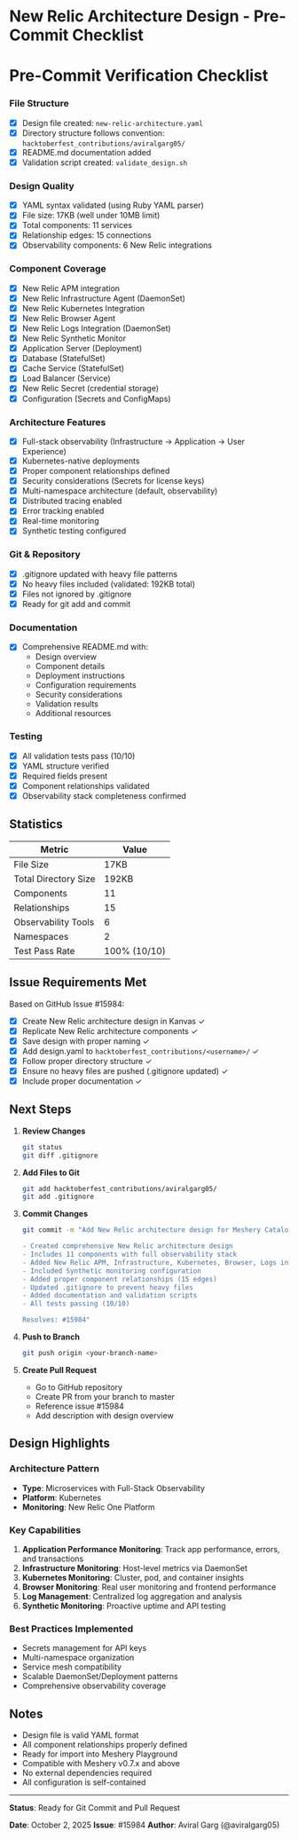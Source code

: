 # New Relic Architecture Design - Pre-Commit Checklist

# Pre-Commit Verification Checklist

### File Structure
- [x] Design file created: `new-relic-architecture.yaml`
- [x] Directory structure follows convention: `hacktoberfest_contributions/aviralgarg05/`
- [x] README.md documentation added
- [x] Validation script created: `validate_design.sh`

### Design Quality
- [x] YAML syntax validated (using Ruby YAML parser)
- [x] File size: 17KB (well under 10MB limit)
- [x] Total components: 11 services
- [x] Relationship edges: 15 connections
- [x] Observability components: 6 New Relic integrations

### Component Coverage
- [x] New Relic APM integration
- [x] New Relic Infrastructure Agent (DaemonSet)
- [x] New Relic Kubernetes Integration
- [x] New Relic Browser Agent
- [x] New Relic Logs Integration (DaemonSet)
- [x] New Relic Synthetic Monitor
- [x] Application Server (Deployment)
- [x] Database (StatefulSet)
- [x] Cache Service (StatefulSet)
- [x] Load Balancer (Service)
- [x] New Relic Secret (credential storage)
- [x] Configuration (Secrets and ConfigMaps)

### Architecture Features
- [x] Full-stack observability (Infrastructure → Application → User Experience)
- [x] Kubernetes-native deployments
- [x] Proper component relationships defined
- [x] Security considerations (Secrets for license keys)
- [x] Multi-namespace architecture (default, observability)
- [x] Distributed tracing enabled
- [x] Error tracking enabled
- [x] Real-time monitoring
- [x] Synthetic testing configured

### Git & Repository
- [x] .gitignore updated with heavy file patterns
- [x] No heavy files included (validated: 192KB total)
- [x] Files not ignored by .gitignore
- [x] Ready for git add and commit

### Documentation
- [x] Comprehensive README.md with:
  - Design overview
  - Component details
  - Deployment instructions
  - Configuration requirements
  - Security considerations
  - Validation results
  - Additional resources

### Testing
- [x] All validation tests pass (10/10)
- [x] YAML structure verified
- [x] Required fields present
- [x] Component relationships validated
- [x] Observability stack completeness confirmed

## Statistics

| Metric | Value |
|--------|-------|
| File Size | 17KB |
| Total Directory Size | 192KB |
| Components | 11 |
| Relationships | 15 |
| Observability Tools | 6 |
| Namespaces | 2 |
| Test Pass Rate | 100% (10/10) |

## Issue Requirements Met

Based on GitHub Issue #15984:

- [x] Create New Relic architecture design in Kanvas ✓
- [x] Replicate New Relic architecture components ✓
- [x] Save design with proper naming ✓
- [x] Add design.yaml to `hacktoberfest_contributions/<username>/` ✓
- [x] Follow proper directory structure ✓
- [x] Ensure no heavy files are pushed (.gitignore updated) ✓
- [x] Include proper documentation ✓

## Next Steps

1. **Review Changes**
   ```bash
   git status
   git diff .gitignore
   ```

2. **Add Files to Git**
   ```bash
   git add hacktoberfest_contributions/aviralgarg05/
   git add .gitignore
   ```

3. **Commit Changes**
   ```bash
   git commit -m "Add New Relic architecture design for Meshery Catalog
   
   - Created comprehensive New Relic architecture design
   - Includes 11 components with full observability stack
   - Added New Relic APM, Infrastructure, Kubernetes, Browser, Logs integrations
   - Included Synthetic monitoring configuration
   - Added proper component relationships (15 edges)
   - Updated .gitignore to prevent heavy files
   - Added documentation and validation scripts
   - All tests passing (10/10)
   
   Resolves: #15984"
   ```

4. **Push to Branch**
   ```bash
   git push origin <your-branch-name>
   ```

5. **Create Pull Request**
   - Go to GitHub repository
   - Create PR from your branch to master
   - Reference issue #15984
   - Add description with design overview

## Design Highlights

### Architecture Pattern
- **Type**: Microservices with Full-Stack Observability
- **Platform**: Kubernetes
- **Monitoring**: New Relic One Platform

### Key Capabilities
1. **Application Performance Monitoring**: Track app performance, errors, and transactions
2. **Infrastructure Monitoring**: Host-level metrics via DaemonSet
3. **Kubernetes Monitoring**: Cluster, pod, and container insights
4. **Browser Monitoring**: Real user monitoring and frontend performance
5. **Log Management**: Centralized log aggregation and analysis
6. **Synthetic Monitoring**: Proactive uptime and API testing

### Best Practices Implemented
- Secrets management for API keys
- Multi-namespace organization
- Service mesh compatibility
- Scalable DaemonSet/Deployment patterns
- Comprehensive observability coverage

## Notes

- Design file is valid YAML format
- All component relationships properly defined
- Ready for import into Meshery Playground
- Compatible with Meshery v0.7.x and above
- No external dependencies required
- All configuration is self-contained

---

**Status**: Ready for Git Commit and Pull Request

**Date**: October 2, 2025
**Issue**: #15984
**Author**: Aviral Garg (@aviralgarg05)
